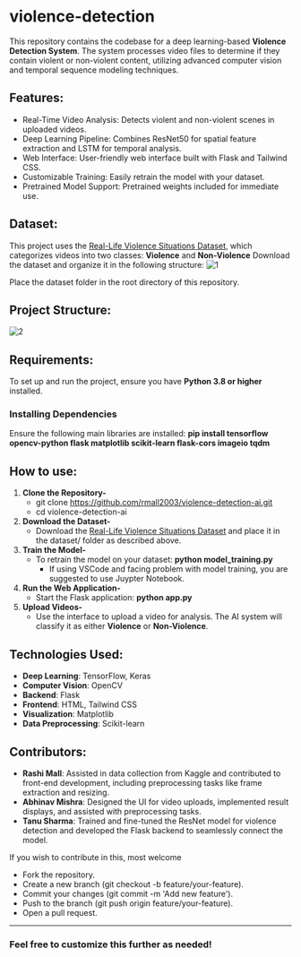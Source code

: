 # violence-detection
This repository contains the codebase for a deep learning-based **Violence Detection System**. The system processes video files to determine if they contain violent or non-violent content, utilizing advanced computer vision and temporal sequence modeling techniques.

## Features:
- Real-Time Video Analysis: Detects violent and non-violent scenes in uploaded videos.
- Deep Learning Pipeline: Combines ResNet50 for spatial feature extraction and LSTM for temporal analysis.
- Web Interface: User-friendly web interface built with Flask and Tailwind CSS.
- Customizable Training: Easily retrain the model with your dataset.
- Pretrained Model Support: Pretrained weights included for immediate use.

## Dataset:
This project uses the [Real-Life Violence Situations Dataset](https://www.kaggle.com/datasets/mohamedmustafa/real-life-violence-situations-dataset), which categorizes videos into two classes:
**Violence** and **Non-Violence**
Download the dataset and organize it in the following structure:
![1](https://github.com/user-attachments/assets/fa8997d8-9666-463f-a650-7a747e8a9fcb)

Place the dataset folder in the root directory of this repository.

## Project Structure:
![2](https://github.com/user-attachments/assets/d71fcabe-27c8-40b3-be25-24450be3a43e)

## Requirements:
To set up and run the project, ensure you have **Python 3.8 or higher** installed.
### Installing Dependencies
Ensure the following main libraries are installed: **pip install tensorflow opencv-python flask matplotlib scikit-learn flask-cors imageio tqdm**

## How to use:
1. **Clone the Repository-**
   - git clone https://github.com/rmall2003/violence-detection-ai.git
   - cd violence-detection-ai
2. **Download the Dataset-**
   - Download the [Real-Life Violence Situations Dataset](https://www.kaggle.com/datasets/mohamedmustafa/real-life-violence-situations-dataset) and place it in the dataset/ folder as described above.
3. **Train the Model-**
   - To retrain the model on your dataset: **python model_training.py**
     - If using VSCode and facing problem with model training, you are suggested to use Juypter Notebook.
4. **Run the Web Application-**
   - Start the Flask application: **python app.py**
5. **Upload Videos-**
   - Use the interface to upload a video for analysis. The AI system will classify it as either **Violence** or **Non-Violence**.

## Technologies Used:
- **Deep Learning**: TensorFlow, Keras
- **Computer Vision**: OpenCV
- **Backend**: Flask
- **Frontend**: HTML, Tailwind CSS
- **Visualization**: Matplotlib
- **Data Preprocessing**: Scikit-learn

## Contributors:
- **Rashi Mall**: Assisted in data collection from Kaggle and contributed to front-end development, including preprocessing tasks like frame extraction and resizing.
- **Abhinav Mishra**: Designed the UI for video uploads, implemented result displays, and assisted with preprocessing tasks.
- **Tanu Sharma**: Trained and fine-tuned the ResNet model for violence detection and developed the Flask backend to seamlessly connect the model.

If you wish to contribute in this, most welcome
- Fork the repository.
- Create a new branch (git checkout -b feature/your-feature).
- Commit your changes (git commit -m 'Add new feature').
- Push to the branch (git push origin feature/your-feature).
- Open a pull request.
_____________________
### Feel free to customize this further as needed!
